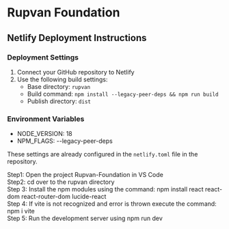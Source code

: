 # Rupvan Foundation

## Netlify Deployment Instructions

### Deployment Settings
1. Connect your GitHub repository to Netlify
2. Use the following build settings:
   - Base directory: `rupvan`
   - Build command: `npm install --legacy-peer-deps && npm run build`
   - Publish directory: `dist`

### Environment Variables
- NODE_VERSION: 18
- NPM_FLAGS: --legacy-peer-deps

These settings are already configured in the `netlify.toml` file in the repository.

Step1: Open the project Rupvan-Foundation in VS Code <br>
Step2: cd over to the rupvan directory <br>
Step 3: Install the npm modules using the command: npm install react react-dom react-router-dom lucide-react <br>
Step 4: If vite is not recognized and error is thrown execute the command: npm i vite <br>
Step 5: Run the development server using npm run dev <br>
